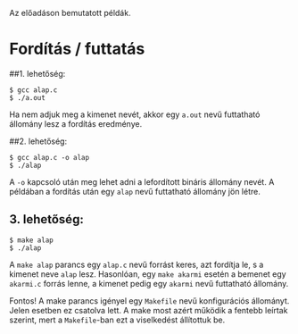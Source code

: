 Az előadáson bemutatott példák.

Fordítás / futtatás
===================

##1. lehetőség:

    $ gcc alap.c
    $ ./a.out

Ha nem adjuk meg a kimenet nevét, akkor egy `a.out` nevű futtatható állomány lesz
a fordítás eredménye.

##2. lehetőség:

    $ gcc alap.c -o alap
    $ ./alap

A `-o` kapcsoló után meg lehet adni a lefordított bináris állomány nevét.
A példában a fordítás után egy `alap` nevű futtatható állomány jön létre.

## 3. lehetőség:

    $ make alap
    $ ./alap

A `make alap` parancs egy `alap.c` nevű forrást keres, azt fordítja le,
s a kimenet neve `alap` lesz. Hasonlóan, egy `make akarmi` esetén a
bemenet egy `akarmi.c` forrás lenne, a kimenet pedig egy `akarmi` nevű
futtatható állomány.

Fontos! A make parancs igényel egy `Makefile` nevű konfigurációs állományt.
Jelen esetben ez csatolva lett. A make most azért működik a fentebb leírtak
szerint, mert a `Makefile`-ban ezt a viselkedést állítottuk be.
